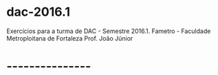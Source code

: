 # dac-2016.1
Exercícios para a turma de DAC - Semestre 2016.1.
Fametro - Faculdade Metroploitana de Fortaleza
Prof. João Júnior
# ---------------
